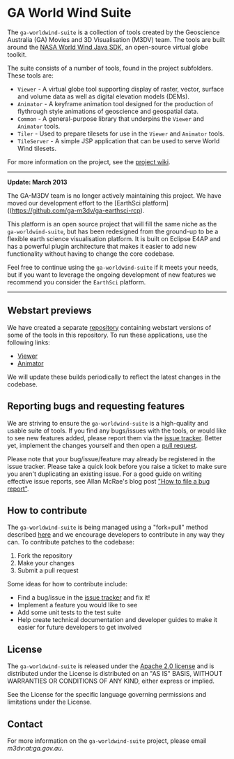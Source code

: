 # GA World Wind Suite #

The `ga-worldwind-suite` is a collection of tools created by the Geoscience Australia (GA) Movies and 3D Visualisation (M3DV) team. The tools are built around the [NASA World Wind Java SDK](http://worldwind.arc.nasa.gov/java/"), an open-source virtual globe toolkit.

The suite consists of a number of tools, found in the project subfolders. These tools are:

* `Viewer` - A virtual globe tool supporting display of raster, vector, surface and volume data as well as digital elevation models (DEMs).
* `Animator` - A keyframe animation tool designed for the production of flythrough style animations of geoscience and geospatial data.
* `Common` - A general-purpose library that underpins the `Viewer` and `Animator` tools.
* `Tiler` - Used to prepare tilesets for use in the `Viewer` and `Animator` tools.
* `TileServer` - A simple JSP application that can be used to serve World Wind tilesets.

For more information on the project, see the [project wiki](https://github.com/ga-m3dv/ga-worldwind-suite/wiki).

----

**Update: March 2013**

The GA-M3DV team is no longer actively maintaining this project. We have moved our development effort to the [EarthSci platform]((https://github.com/ga-m3dv/ga-earthsci-rcp). 

This platform is an open source project that will fill the same niche as the `ga-worldwind-suite`, but has been redesigned from the ground-up to be a flexible earth science visualisation platform. It is built on Eclipse E4AP and has a powerful plugin architecture that makes it easier to add new functionality without having to change the core codebase.


Feel free to continue using the `ga-worldwind-suite` if it meets your needs, but if you want to leverage the ongoing development of new features we recommend you consider the `EarthSci` platform.

----

## Webstart previews ##
We have created a separate [repository](https://github.com/ga-m3dv/ga-worldwind-webstart) containing webstart versions of some of the tools in this repository. To run these applications, use the following links:
* [Viewer](https://raw.github.com/ga-m3dv/ga-worldwind-webstart/master/Webstart/jnlp/viewer.jnlp)
* [Animator](https://raw.github.com/ga-m3dv/ga-worldwind-webstart/master/Webstart/jnlp/animator.jnlp)

We will update these builds periodically to reflect the latest changes in the codebase.

## Reporting bugs and requesting features ##
We are striving to ensure the `ga-worldwind-suite` is a high-quality and usable suite of tools. If you find any bugs/issues with the tools, or would like to see new features added, please report them via the [issue tracker](https://github.com/ga-m3dv/ga-worldwind-suite/issues). Better yet, implement the changes yourself and then open a [pull request](http://help.github.com/send-pull-requests/).

Please note that your bug/issue/feature may already be registered in the issue tracker. Please take a quick look before you raise a ticket to make sure you aren't duplicating an existing issue. For a good guide on writing effective issue reports, see Allan McRae's blog post ["How to file a bug report"](http://allanmcrae.com/2011/05/how-to-file-a-bug-report/).

## How to contribute ##
The `ga-worldwind-suite` is being managed using a "fork+pull" method described [here](http://help.github.com/fork-a-repo/) and we encourage developers to contribute in any way they can. To contribute patches to the codebase:

1. Fork the repository
2. Make your changes
3. Submit a pull request

Some ideas for how to contribute include:

* Find a bug/issue in the [issue tracker](https://github.com/ga-m3dv/ga-worldwind-suite/issues) and fix it!
* Implement a feature you would like to see
* Add some unit tests to the test suite
* Help create technical documentation and developer guides to make it easier for future developers to get involved

## License ##
The `ga-worldwind-suite` is released under the [Apache 2.0 license](http://www.apache.org/licenses/LICENSE-2.0.html) and is distributed under the License is distributed on an "AS IS" BASIS, WITHOUT WARRANTIES OR CONDITIONS OF ANY KIND, either express or implied.

See the License for the specific language governing permissions and limitations under the License.

## Contact ##
For more information on the `ga-worldwind-suite` project, please email *m3dv:at:ga.gov.au*.
